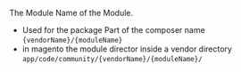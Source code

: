 
The Module Name of the Module.

* Used for the package Part of the composer name `{vendorName}/{moduleName}`
* in magento the module director inside a vendor directory `app/code/community/{vendorName}/{moduleName}/`
